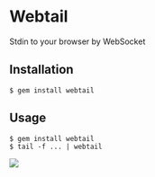 # Webtail
Stdin to your browser by WebSocket

## Installation

```
$ gem install webtail
```

## Usage

```
$ gem install webtail
$ tail -f ... | webtail
```

![](http://dl.dropbox.com/u/5978869/image/20120804_141841.png)
